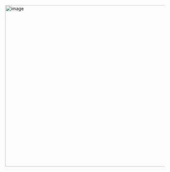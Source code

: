 <img width="1821" height="509" alt="image" src="https://github.com/user-attachments/assets/70eeaed5-6da9-4b38-bbec-8b6112a1f2cc" />
